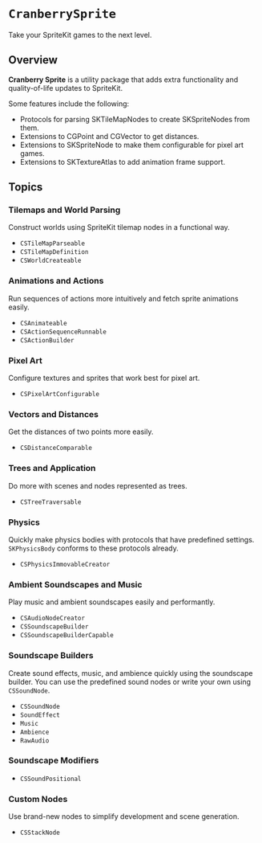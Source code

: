 # ``CranberrySprite``

Take your SpriteKit games to the next level.

## Overview

**Cranberry Sprite** is a utility package that adds extra functionality
and quality-of-life updates to SpriteKit.

Some features include the following:

- Protocols for parsing SKTileMapNodes to create SKSpriteNodes from them.
- Extensions to CGPoint and CGVector to get distances.
- Extensions to SKSpriteNode to make them configurable for pixel art games.
- Extensions to SKTextureAtlas to add animation frame support.

## Topics

### Tilemaps and World Parsing

Construct worlds using SpriteKit tilemap nodes in a functional way.

- ``CSTileMapParseable``
- ``CSTileMapDefinition``
- ``CSWorldCreateable``

### Animations and Actions

Run sequences of actions more intuitively and fetch sprite animations easily.

- ``CSAnimateable``
- ``CSActionSequenceRunnable``
- ``CSActionBuilder``

### Pixel Art

Configure textures and sprites that work best for pixel art.

- ``CSPixelArtConfigurable``

### Vectors and Distances

Get the distances of two points more easily.

- ``CSDistanceComparable``

### Trees and Application

Do more with scenes and nodes represented as trees.

- ``CSTreeTraversable``

### Physics

Quickly make physics bodies with protocols that have predefined settings.
`SKPhysicsBody` conforms to these protocols already.

- ``CSPhysicsImmovableCreator``

### Ambient Soundscapes and Music

Play music and ambient soundscapes easily and performantly.

- ``CSAudioNodeCreator``
- ``CSSoundscapeBuilder``
- ``CSSoundscapeBuilderCapable``

### Soundscape Builders

Create sound effects, music, and ambience quickly using the soundscape builder.
You can use the predefined sound nodes or write your own using ``CSSoundNode``.

- ``CSSoundNode``
- ``SoundEffect``
- ``Music``
- ``Ambience``
- ``RawAudio``

### Soundscape Modifiers
- ``CSSoundPositional``

### Custom Nodes

Use brand-new nodes to simplify development and scene generation.

- ``CSStackNode``
